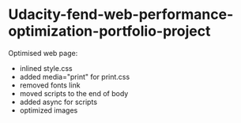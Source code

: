 # Udacity-fend-web-performance-optimization-portfolio-project

Optimised web page:

- inlined style.css
- added media="print" for print.css
- removed fonts link
- moved scripts to the end of body
- added async for scripts
- optimized images
